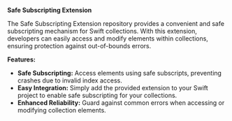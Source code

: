 **Safe Subscripting Extension**

The Safe Subscripting Extension repository provides a convenient and safe subscripting mechanism for Swift collections. With this extension, developers can easily access and modify elements within collections, ensuring protection against out-of-bounds errors.

**Features:**

- **Safe Subscripting:** Access elements using safe subscripts, preventing crashes due to invalid index access.
- **Easy Integration:** Simply add the provided extension to your Swift project to enable safe subscripting for your collections.
- **Enhanced Reliability:** Guard against common errors when accessing or modifying collection elements.

